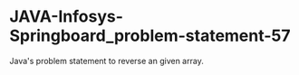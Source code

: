 # JAVA-Infosys-Springboard_problem-statement-57
Java's problem statement to reverse an given array.
